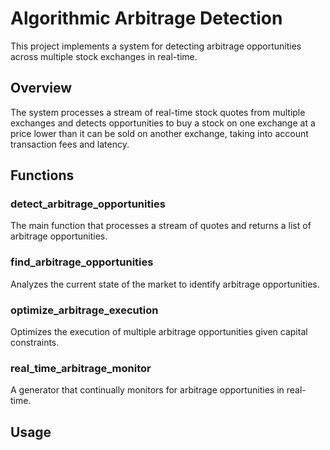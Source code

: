 # Algorithmic Arbitrage Detection

This project implements a system for detecting arbitrage opportunities across multiple stock exchanges in real-time.

## Overview

The system processes a stream of real-time stock quotes from multiple exchanges and detects opportunities to buy a stock on one exchange at a price lower than it can be sold on another exchange, taking into account transaction fees and latency.

## Functions

### detect_arbitrage_opportunities
The main function that processes a stream of quotes and returns a list of arbitrage opportunities.

### find_arbitrage_opportunities
Analyzes the current state of the market to identify arbitrage opportunities.

### optimize_arbitrage_execution
Optimizes the execution of multiple arbitrage opportunities given capital constraints.

### real_time_arbitrage_monitor
A generator that continually monitors for arbitrage opportunities in real-time.

## Usage
